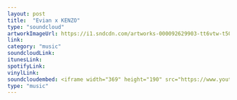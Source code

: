 ```yaml
---
layout: post
title:  "Evian x KENZO"
type: "soundcloud"
artworkImageUrl: https://i1.sndcdn.com/artworks-000092629903-tt6vtw-t500x500.jpg
link: 
category: "music"
soundcloudLink: 
itunesLink: 
spotifyLink: 
vinylLink: 
soundcloudembed: <iframe width="369" height="190" src="https://www.youtube.com/embed/pPviiyHvk7A?rel=0&amp;controls=0&amp;showinfo=0" frameborder="0" allow="autoplay; encrypted-media" allowfullscreen></iframe>
type: "music"
---
```

